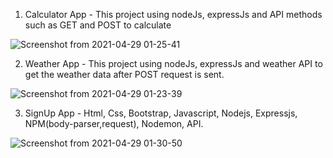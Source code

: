 1) Calculator App - This project using nodeJs, expressJs and API methods such as GET and POST to calculate

![Screenshot from 2021-04-29 01-25-41](https://user-images.githubusercontent.com/53205251/116454877-a14c0880-a88a-11eb-92d2-c88ce7664175.png)


2) Weather App -  This project using nodeJs, expressJs and weather API to get the weather data after POST request is sent.

![Screenshot from 2021-04-29 01-23-39](https://user-images.githubusercontent.com/53205251/116454867-9ee9ae80-a88a-11eb-8c06-869470b21c82.png)


3) SignUp App - Html, Css, Bootstrap, Javascript, Nodejs, Expressjs, NPM(body-parser,request), Nodemon, API.

![Screenshot from 2021-04-29 01-30-50](https://user-images.githubusercontent.com/53205251/116454885-a3ae6280-a88a-11eb-83af-1578a33e27bb.png)
